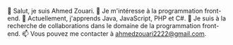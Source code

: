 👋 Salut, je suis Ahmed Zouari.
👀 Je m'intéresse à la programmation front-end.
🌱 Actuellement, j'apprends Java, JavaScript, PHP et C#.
💞️ Je suis à la recherche de collaborations dans le domaine de la programmation front-end.
📫 Vous pouvez me contacter à ahmedzouari2222@gmail.com.


<!---
ahmedzzzouari/ahmedzzzouari is a ✨ special ✨ repository because its `README.md` (this file) appears on your GitHub profile.
You can click the Preview link to take a look at your changes.
--->

